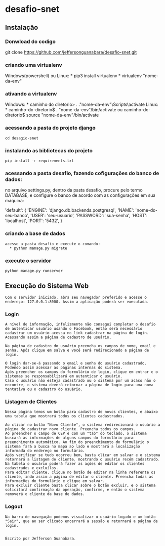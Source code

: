 # desafio-snet

## Instalação

### Donwload do codigo

  git clone https://github.com/jeffersonguanabara/desafio-snet.git

### criando uma virtualenv

  Windows(powershell) ou Linux:
    * pip3 install virtualenv
    * virtualenv "nome-da-env"
    
### ativando a virtualenv
  
  Windows:
    * caminho do diretorio> . .\"nome-da-env"\Scripts\activate
  Linux:
    * caminho-do-diretorio$ . "nome-da-env"/bin/activate
                  ou
      caminho-do-diretorio$ source "nome-da-env"/bin/activate
      
### acessando a pasta do projeto django

    cd desagio-snet
    
### instalando as bibliotecas do projeto

    pip install -r requirements.txt
    
### acessando a pasta desafio, fazendo cofigurações do banco de dados:

   no arquivo settings.py, dentro da pasta desafio, procure pelo termo DATABASE, e configure o banco de acordo com as configurações em sua máquina:
   
   'default': {
        'ENGINE': 'django.db.backends.postgresql',
        'NAME': 'nome-do-seu-banco',
        'USER': 'seu-usuario',
        'PASSWORD': 'sua-senha',
        'HOST': 'localhost',
        'PORT': '5432',
    }
    
### criando a base de dados

    acesse a pasta desafio e execute o comando:
      * python manage.py migrate
      
### execute o servidor

    python manage.py runserver 
    
## Execução do Sistema Web

    Com o servidor iniciado, abra seu navegador preferido e acesse o endereço: 127.0.0.1:8000. Assim a aplicação poderá ser executada.

### Login
    
    A nível de informação, infelizmente não consegui completar o desafio de autenticar usuário usando o Facebook, então será necessário cadastrar um usuário acessa no link cadastrar na página de login. Acessando assim a página de cadastro de usuário.    
    
    Na página de cadastro do usuário preencha os campos de nome, email e senha. Após clique em salva e você será redirecionado a página de login.
    
    O login dar-se-á passando o email e senha do usuário cadastrado. Podendo assim acessar as páginas internas do sistema.
    Após preencher os campos do formulário de login, clique em entrar e o sistemas se responsabilizará em autenticar o usuário.
    Caso o usuário não esteja cadastrado ou o sistema por um acaso não o encontre, o sistema deverá retornar a página de login para uma nova tentativa ou o cadastro do usuário.
    
### Listagem de Clientes

    Nessa página temos um botão para cadastro de novos clientes, e abaixo uma tabela que mostrará todos os clientes cadastrados.
    
    Ao clicar no botão "Novo Cliente", o sistema redirecionará o usuário a página de cadastrar novo cliente. Preencha todos os campos.
    Ao preencher o campo de CEP e com um "tab" do teclado, o sistema buscará as informações de alguns campos do formulário para preenchimento automático. Ao fim do preenchimento do formulário o sistema fará a busca no mapa ao lado e mostrará a localização informada do endereço no formulário.
    Após verificar se tudo ocorreu bem, basta clicar em salvar e o sistema retornará a listagem de cliente, mostrando o usuário recém cadastrado.
    Na tabela o usuário poderá fazer as ações de editar os clientes cadastrados e excluílos.
    Para editar cliente, clique no botão de editar na linha referente os cliente, indo assim a página de editar o cliente. Preencha todas as informações do formulário e clique em salvar.
    Para excluir cliente basta clicar sobre o botão excluir, e o sistema solicitará confirmação da operação, confirme, e então o sistema removerá o cliente da base de dados.
    
### Logout

    Na barra de navegação podemos visualizar o usuário logado e um botão "Sair", que ao ser clicado encerrará a sessão e retornará a página de login.
    

    Escrito por Jefferson Guanabara.

    
    
      

   
   
    

    

